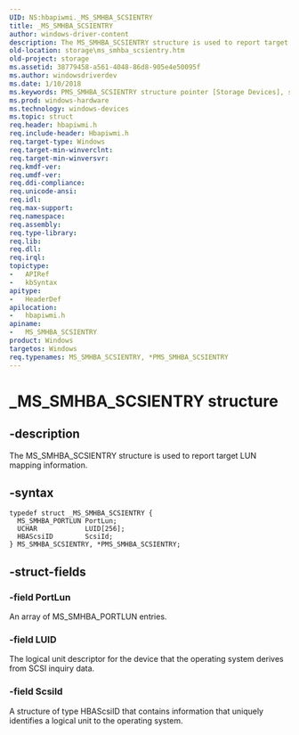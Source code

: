 ```yaml
---
UID: NS:hbapiwmi._MS_SMHBA_SCSIENTRY
title: _MS_SMHBA_SCSIENTRY
author: windows-driver-content
description: The MS_SMHBA_SCSIENTRY structure is used to report target LUN mapping information.
old-location: storage\ms_smhba_scsientry.htm
old-project: storage
ms.assetid: 38779458-a561-4048-86d8-905e4e50095f
ms.author: windowsdriverdev
ms.date: 1/10/2018
ms.keywords: PMS_SMHBA_SCSIENTRY structure pointer [Storage Devices], structs-Fibre_95d0f020-6910-4764-9234-181b525abf5b.xml, storage.ms_smhba_scsientry, _MS_SMHBA_SCSIENTRY, hbapiwmi/PMS_SMHBA_SCSIENTRY, hbapiwmi/MS_SMHBA_SCSIENTRY, MS_SMHBA_SCSIENTRY, *PMS_SMHBA_SCSIENTRY, MS_SMHBA_SCSIENTRY structure [Storage Devices], PMS_SMHBA_SCSIENTRY
ms.prod: windows-hardware
ms.technology: windows-devices
ms.topic: struct
req.header: hbapiwmi.h
req.include-header: Hbapiwmi.h
req.target-type: Windows
req.target-min-winverclnt: 
req.target-min-winversvr: 
req.kmdf-ver: 
req.umdf-ver: 
req.ddi-compliance: 
req.unicode-ansi: 
req.idl: 
req.max-support: 
req.namespace: 
req.assembly: 
req.type-library: 
req.lib: 
req.dll: 
req.irql: 
topictype: 
-	APIRef
-	kbSyntax
apitype: 
-	HeaderDef
apilocation: 
-	hbapiwmi.h
apiname: 
-	MS_SMHBA_SCSIENTRY
product: Windows
targetos: Windows
req.typenames: MS_SMHBA_SCSIENTRY, *PMS_SMHBA_SCSIENTRY
---
```


# _MS_SMHBA_SCSIENTRY structure


## -description


The MS_SMHBA_SCSIENTRY structure is used to report target LUN mapping information.


## -syntax


````
typedef struct _MS_SMHBA_SCSIENTRY {
  MS_SMHBA_PORTLUN PortLun;
  UCHAR            LUID[256];
  HBAScsiID        ScsiId;
} MS_SMHBA_SCSIENTRY, *PMS_SMHBA_SCSIENTRY;
````


## -struct-fields




### -field PortLun

An array of MS_SMHBA_PORTLUN entries.


### -field LUID

The logical unit descriptor for the device that the operating system derives from SCSI inquiry data.


### -field ScsiId

A structure of type HBAScsiID that contains information that uniquely identifies a logical unit to the operating system.

